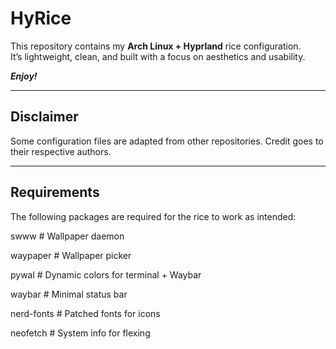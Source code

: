 # HyRice

This repository contains my **Arch Linux + Hyprland** rice configuration.  
It’s lightweight, clean, and built with a focus on aesthetics and usability.  

***Enjoy!***

---

## Disclaimer  

Some configuration files are adapted from other repositories. Credit goes to their respective authors.  

---

## Requirements  

The following packages are required for the rice to work as intended:  

swww # Wallpaper daemon

waypaper # Wallpaper picker

pywal # Dynamic colors for terminal + Waybar

waybar # Minimal status bar

nerd-fonts # Patched fonts for icons

neofetch # System info for flexing
